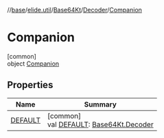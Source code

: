 //[base](../../../../../index.md)/[elide.util](../../../index.md)/[Base64Kt](../../index.md)/[Decoder](../index.md)/[Companion](index.md)

# Companion

[common]\
object [Companion](index.md)

## Properties

| Name | Summary |
|---|---|
| [DEFAULT](-d-e-f-a-u-l-t.md) | [common]<br>val [DEFAULT](-d-e-f-a-u-l-t.md): [Base64Kt.Decoder](../index.md) |
